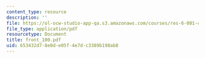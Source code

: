 ```yaml
---
content_type: resource
description: ''
file: https://ol-ocw-studio-app-qa.s3.amazonaws.com/courses/res-6-001-continuum-electromechanics-spring-2009/653432d78e0de05f4e7dc3389b198ab8_front_100.pdf
file_type: application/pdf
resourcetype: Document
title: front_100.pdf
uid: 653432d7-8e0d-e05f-4e7d-c3389b198ab8
---
```

